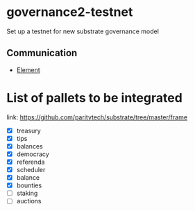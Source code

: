 # governance2-testnet

Set up a testnet for new substrate governance model

## Communication

* [Element](https://matrix.to/#/!FdMRQTDnoYtEPkbHAK:matrix.org?via=matrix.org)

# List of pallets to be integrated

link: https://github.com/paritytech/substrate/tree/master/frame

* [x] treasury
* [x] tips
* [x] balances
* [x] democracy
* [x] referenda
* [x] scheduler
* [x] balance
* [x] bounties
* [ ] staking
* [ ] auctions